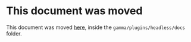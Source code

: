 ﻿# This document was moved
This document was moved [here](https://github.com/csuvi98/gamma/blob/dev/plugins/headless/docs/headless-gamma-docker.md), inside the `gamma/plugins/headless/docs` folder.


